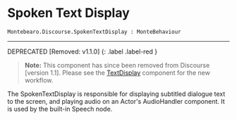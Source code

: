 # Spoken Text Display

```
Montebearo.Discourse.SpokenTextDisplay : MonteBehaviour
```
---

DEPRECATED [Removed: v1.1.0]
{: .label .label-red }


> **Note:** This component has since been removed from Discourse [version 1.1]. Please see the [TextDisplay](text-display.md) component for the new workflow.

The SpokenTextDisplay is responsible for displaying subtitled dialogue text to the screen, and playing audio on an Actor's AudioHandler component. It is used by the built-in Speech node.

